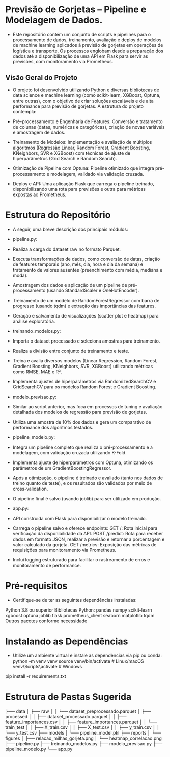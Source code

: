# Previsão de Gorjetas – Pipeline e Modelagem de Dados.
 - Este repositório contém um conjunto de scripts e pipelines para o processamento de dados, treinamento, avaliação e deploy de modelos de machine learning aplicados à previsão de gorjetas em operações de logística e transporte. Os processos englobam desde a preparação dos dados até a disponibilização de uma API em Flask para servir as previsões, com monitoramento via Prometheus.

 ## Visão Geral do Projeto
- O projeto foi desenvolvido utilizando Python e diversas bibliotecas de data science e machine learning (como scikit-learn, XGBoost, Optuna, entre outras), com o objetivo de criar soluções escaláveis e de alta performance para previsão de gorjetas. A estrutura do projeto contempla:

- Pré-processamento e Engenharia de Features: Conversão e tratamento de colunas (datas, numéricas e categóricas), criação de novas variáveis e amostragem de dados.

- Treinamento de Modelos: Implementação e avaliação de múltiplos algoritmos (Regressão Linear, Random Forest, Gradient Boosting, KNeighbors, SVR e XGBoost) com técnicas de ajuste de hiperparâmetros (Grid Search e Random Search).

- Otimização de Pipeline com Optuna: Pipeline otimizado que integra pré-processamento e modelagem, validado via validação cruzada.

- Deploy e API: Uma aplicação Flask que carrega o pipeline treinado, disponibilizando uma rota para previsões e outra para métricas expostas ao Prometheus.

# Estrutura do Repositório

- A seguir, uma breve descrição dos principais módulos:

- pipeline.py:
- Realiza a carga do dataset raw no formato Parquet.
- Executa transformações de dados, como conversão de datas, criação de features temporais (ano, mês, dia, hora e dia da semana) e tratamento de valores ausentes (preenchimento com média, mediana e moda).
- Amostragem dos dados e aplicação de um pipeline de pré-processamento (usando StandardScaler e OneHotEncoder).
- Treinamento de um modelo de RandomForestRegressor com barra de progresso (usando tqdm) e extração das importâncias das features.
- Geração e salvamento de visualizações (scatter plot e heatmap) para análise exploratória.

- treinando_modelos.py:
- Importa o dataset processado e seleciona amostras para treinamento.
- Realiza a divisão entre conjunto de treinamento e teste.
- Treina e avalia diversos modelos (Linear Regression, Random Forest, Gradient Boosting, KNeighbors, SVR, XGBoost) utilizando métricas como RMSE, MAE e R².
- Implementa ajustes de hiperparâmetros via RandomizedSearchCV e GridSearchCV para os modelos Random Forest e 
Gradient Boosting.

- modelo_previsao.py:
- Similar ao script anterior, mas foca em processos de tuning e avaliação detalhada dos modelos de regressão para previsão de gorjetas.
- Utiliza uma amostra de 10% dos dados e gera um comparativo de performance dos algoritmos testados.

- pipeline_modelo.py:
- Integra um pipeline completo que realiza o pré-processamento e a modelagem, com validação cruzada utilizando K-Fold.
- Implementa ajuste de hiperparâmetros com Optuna, otimizando os parâmetros de um GradientBoostingRegressor.
- Após a otimização, o pipeline é treinado e avaliado (tanto nos dados de treino quanto de teste), e os resultados são validados por meio de cross-validation.
- O pipeline final é salvo (usando joblib) para ser utilizado em produção.

- app.py:
- API construída com Flask para disponibilizar o modelo treinado.
- Carrega o pipeline salvo e oferece endpoints:
GET /: Rota inicial para verificação da disponibilidade da API.
POST /predict: Rota para receber dados em formato JSON, realizar a previsão e retornar a porcentagem e valor calculado da gorjeta.
GET /metrics: Exposição das métricas de requisições para monitoramento via Prometheus.
- Inclui logging estruturado para facilitar o rastreamento de erros e monitoramento de performance.

# Pré-requisitos
- Certifique-se de ter as seguintes dependências instaladas:

Python 3.8 ou superior
Bibliotecas Python:
pandas
numpy
scikit-learn
xgboost
optuna
joblib
flask
prometheus_client
seaborn
matplotlib
tqdm
Outros pacotes conforme necessidade

# Instalando as Dependências
- Utilize um ambiente virtual e instale as dependências via pip ou conda:
python -m venv venv
source venv/bin/activate  # Linux/macOS
venv\Scripts\activate     # Windows

pip install -r requirements.txt

# Estrutura de Pastas Sugerida
├── data
│   ├── raw
│   │   └── dataset_preprocessado.parquet
│   ├── processed
│   │   ├── dataset_processado.parquet
│   │   ├── feature_importances.csv
│   │   ├── feature_importances.parquet
│   │   └── train_test
│   │       ├── X_train.csv
│   │       ├── X_test.csv
│   │       ├── y_train.csv
│   │       └── y_test.csv
├── models
│   └── pipeline_model.pkl
├── reports
│   └── figures
│       ├── relacao_milhas_gorjeta.png
│       └── heatmap_correlacao.png
├── pipeline.py
├── treinando_modelos.py
├── modelo_previsao.py
├── pipeline_modelo.py
└── app.py
